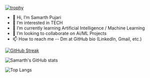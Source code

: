[![trophy](https://github-profile-trophy.vercel.app/?username=Samarth4023&theme=dracula)](https://github.com/ryo-ma/github-profile-trophy)

- 👋 Hi, I’m Samarth Pujari
- 👀 I’m interested in TECH
- 🌱 I’m currently learning Artificial Intelligence / Machine Learning
- 💞️ I’m looking to collaborate on Ai/ML Projects
- 📫 How to reach me -- Dm at GitHub bio (LinkedIn, Gmail, etc.)

[![GitHub Streak](https://streak-stats.demolab.com?user=Samarth4023&theme=radical)](https://git.io/streak-stats)

![Samarth's GitHub stats](https://github-readme-stats.vercel.app/api?username=Samarth4023&show_icons=true&theme=radical)

![Top Langs](https://github-readme-stats.vercel.app/api/top-langs/?username=Samarth4023&layout=compact)

<!---
Samarth4023/Samarth4023 is a ✨ special ✨ repository because its `README.md` (this file) appears on your GitHub profile.
You can click the Preview link to take a look at your changes.
--->
